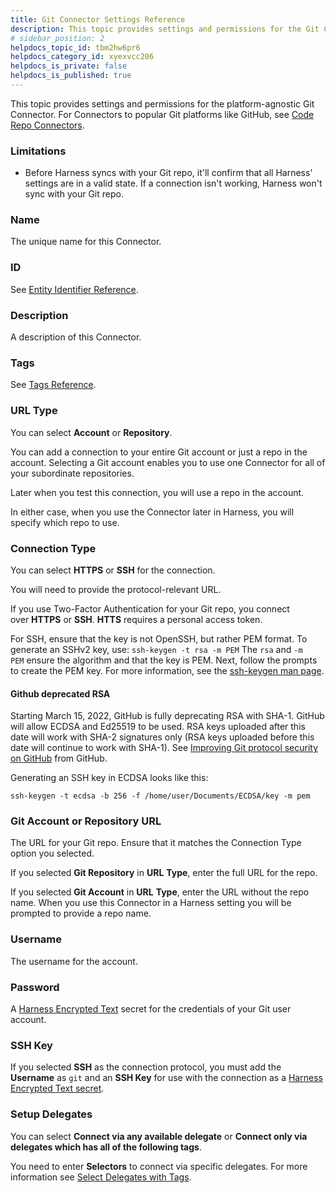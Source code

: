 ```yaml
---
title: Git Connector Settings Reference
description: This topic provides settings and permissions for the Git Connector.
# sidebar_position: 2
helpdocs_topic_id: tbm2hw6pr6
helpdocs_category_id: xyexvcc206
helpdocs_is_private: false
helpdocs_is_published: true
---
```


This topic provides settings and permissions for the platform-agnostic Git Connector. For Connectors to popular Git platforms like GitHub, see [Code Repo Connectors](/docs/category/code-repo-connectors).

### Limitations

* Before Harness syncs with your Git repo, it'll confirm that all Harness' settings are in a valid state. If a connection isn't working, Harness won't sync with your Git repo.

### Name

The unique name for this Connector.

### ID

See [Entity Identifier Reference](../../20_References/entity-identifier-reference.md).

### Description

A description of this Connector.

### Tags

See [Tags Reference](../../20_References/tags-reference.md).

### URL Type

You can select **Account** or **Repository**.

You can add a connection to your entire Git account or just a repo in the account. Selecting a Git account enables you to use one Connector for all of your subordinate repositories.

Later when you test this connection, you will use a repo in the account.

In either case, when you use the Connector later in Harness, you will specify which repo to use.

### Connection Type

You can select **HTTPS** or **SSH** for the connection.

You will need to provide the protocol-relevant URL.

If you use Two-Factor Authentication for your Git repo, you connect over **HTTPS** or **SSH**. **HTTS** requires a personal access token.

For SSH, ensure that the key is not OpenSSH, but rather PEM format. To generate an SSHv2 key, use: `ssh-keygen -t rsa -m PEM` The `rsa` and `-m PEM` ensure the algorithm and that the key is PEM. Next, follow the prompts to create the PEM key. For more information, see the [ssh-keygen man page](https://linux.die.net/man/1/ssh-keygen).

#### Github deprecated RSA

Starting March 15, 2022, GitHub is fully deprecating RSA with SHA-1. GitHub will allow ECDSA and Ed25519 to be used. RSA keys uploaded after this date will work with SHA-2 signatures only (RSA keys uploaded before this date will continue to work with SHA-1). See [Improving Git protocol security on GitHub](https://github.blog/2021-09-01-improving-git-protocol-security-github/#when-are-these-changes-effective) from GitHub.  
  
Generating an SSH key in ECDSA looks like this:  
  
`ssh-keygen -t ecdsa -b 256 -f /home/user/Documents/ECDSA/key -m pem`

### Git Account or Repository URL

The URL for your Git repo. Ensure that it matches the Connection Type option you selected.

If you selected **Git Repository** in **URL** **Type**, enter the full URL for the repo.

If you selected **Git Account** in **URL** **Type**, enter the URL without the repo name. When you use this Connector in a Harness setting you will be prompted to provide a repo name.

### Username

The username for the account.

### Password

A [Harness Encrypted Text](../../6_Security/2-add-use-text-secrets.md) secret for the credentials of your Git user account.

### SSH Key

If you selected **SSH** as the connection protocol, you must add the **Username** as `git` and an **SSH Key** for use with the connection as a [Harness Encrypted Text secret](../../6_Security/2-add-use-text-secrets.md).

### Setup Delegates

You can select **Connect via any available delegate** or **Connect only via delegates which has all of the following tags**.

You need to enter **Selectors** to connect via specific delegates. For more information see [Select Delegates with Tags](../../2_Delegates/manage-delegates/select-delegates-with-selectors.md).

